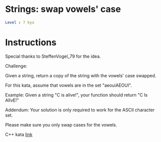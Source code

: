 # Strings: swap vowels' case

```yaml
Level : 7 kyu
```

# Instructions

Special thanks to SteffenVogel_79 for the idea.

Challenge:

Given a string, return a copy of the string with the vowels' case swapped.

For this kata, assume that vowels are in the set "aeouiAEOUI".

Example: Given a string "C is alive!", your function should return "C Is AlIvE!"

Addendum: Your solution is only required to work for the ASCII character set.

Please make sure you only swap cases for the vowels.

C++ kata [link](https://www.codewars.com/kata/5803c0c6ab6c20a06f000026/train/cpp)